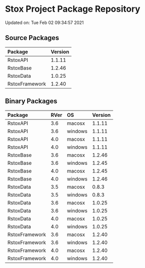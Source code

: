 # Stox Project Package Repository


Updated on: Tue Feb 02 09:34:57 2021
## Source Packages

|Package        |Version |
|:--------------|:-------|
|RstoxAPI       |1.1.11  |
|RstoxBase      |1.2.46  |
|RstoxData      |1.0.25  |
|RstoxFramework |1.2.40  |

## Binary Packages

|Package        |RVer |OS      |Version |
|:--------------|:----|:-------|:-------|
|RstoxAPI       |3.6  |macosx  |1.1.11  |
|RstoxAPI       |3.6  |windows |1.1.11  |
|RstoxAPI       |4.0  |macosx  |1.1.11  |
|RstoxAPI       |4.0  |windows |1.1.11  |
|RstoxBase      |3.6  |macosx  |1.2.46  |
|RstoxBase      |3.6  |windows |1.2.45  |
|RstoxBase      |4.0  |macosx  |1.2.45  |
|RstoxBase      |4.0  |windows |1.2.46  |
|RstoxData      |3.5  |macosx  |0.8.3   |
|RstoxData      |3.5  |windows |0.8.3   |
|RstoxData      |3.6  |macosx  |1.0.25  |
|RstoxData      |3.6  |windows |1.0.25  |
|RstoxData      |4.0  |macosx  |1.0.25  |
|RstoxData      |4.0  |windows |1.0.25  |
|RstoxFramework |3.6  |macosx  |1.2.40  |
|RstoxFramework |3.6  |windows |1.2.40  |
|RstoxFramework |4.0  |macosx  |1.2.40  |
|RstoxFramework |4.0  |windows |1.2.40  |
